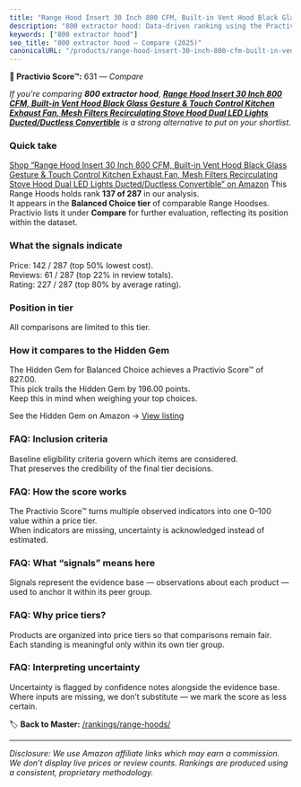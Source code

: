 ```yaml
---
title: "Range Hood Insert 30 Inch 800 CFM, Built-in Vent Hood Black Glass Gesture & Touch Control Kitchen Exhaust Fan, Mesh Filters Recirculating Stove Hood Dual LED Lights Ducted/Ductless Convertible"
description: "800 extractor hood: Data-driven ranking using the Practivio Score™. Positioned by quality, value, demand, findability, momentum."
keywords: ["800 extractor hood"]
seo_title: "800 extractor hood — Compare (2025)"
canonicalURL: "/products/range-hood-insert-30-inch-800-cfm-built-in-vent-hood-black-glass-gesture-touch-control-kitchen-exhaust-fan-mesh-filters-recirculating-stove-hood-dual-led-lights-ductedductless-convertible-B0CC5KS26P/"
---
```


**🛒 Practivio Score™:** 631 — _Compare_


*If you're comparing **800 extractor hood**, **[Range Hood Insert 30 Inch 800 CFM, Built-in Vent Hood Black Glass Gesture & Touch Control Kitchen Exhaust Fan, Mesh Filters Recirculating Stove Hood Dual LED Lights Ducted/Ductless Convertible](https://www.amazon.com/dp/B0CC5KS26P?tag=practivio-20)** is a strong alternative to put on your shortlist.*
### Quick take
[Shop “Range Hood Insert 30 Inch 800 CFM, Built-in Vent Hood Black Glass Gesture & Touch Control Kitchen Exhaust Fan, Mesh Filters Recirculating Stove Hood Dual LED Lights Ducted/Ductless Convertible” on Amazon](https://www.amazon.com/dp/B0CC5KS26P?tag=practivio-20)
This Range Hoods holds rank **137 of 287** in our analysis.  
It appears in the **Balanced Choice tier** of comparable Range Hoodses.  
Practivio lists it under **Compare** for further evaluation, reflecting its position within the dataset.

### What the signals indicate
Price: 142 / 287 (top 50% lowest cost).  
Reviews: 61 / 287 (top 22% in review totals).  
Rating: 227 / 287 (top 80% by average rating).  

### Position in tier
All comparisons are limited to this tier.

### How it compares to the Hidden Gem
The Hidden Gem for Balanced Choice achieves a Practivio Score™ of 827.00.  
This pick trails the Hidden Gem by 196.00 points.  
Keep this in mind when weighing your top choices.  

See the Hidden Gem on Amazon → [View listing](https://www.amazon.com/dp/B079VGZP3H?tag=practivio-20)

### FAQ: Inclusion criteria
Baseline eligibility criteria govern which items are considered.  
That preserves the credibility of the final tier decisions.

### FAQ: How the score works
The Practivio Score™ turns multiple observed indicators into one 0–100 value within a price tier.  
When indicators are missing, uncertainty is acknowledged instead of estimated.

### FAQ: What “signals” means here
Signals represent the evidence base — observations about each product — used to anchor it within its peer group.

### FAQ: Why price tiers?
Products are organized into price tiers so that comparisons remain fair.  
Each standing is meaningful only within its own tier group.

### FAQ: Interpreting uncertainty
Uncertainty is flagged by confidence notes alongside the evidence base.  
Where inputs are missing, we don’t substitute — we mark the score as less certain.

<!-- Missing template for Compare/CompareWithinPriceClass -->


🏷️ **Back to Master:** [/rankings/range-hoods/](/rankings/range-hoods/)

---
_Disclosure: We use Amazon affiliate links which may earn a commission. We don’t display live prices or review counts. Rankings are produced using a consistent, proprietary methodology._
